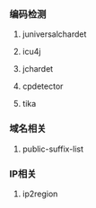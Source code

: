 ### 编码检测

1. juniversalchardet

1. icu4j

1. jchardet

1. cpdetector

1. tika

### 域名相关

1. public-suffix-list

### IP相关

1. ip2region